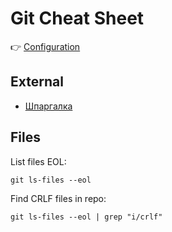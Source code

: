 # Git Cheat Sheet

👉 [Configuration](git.md#configuration)

## External
* [Шпаргалка](https://training.github.com/downloads/ru/github-git-cheat-sheet/)

## Files
List files EOL:
```
git ls-files --eol
```

Find CRLF files in repo:
```
git ls-files --eol | grep "i/crlf"
```
